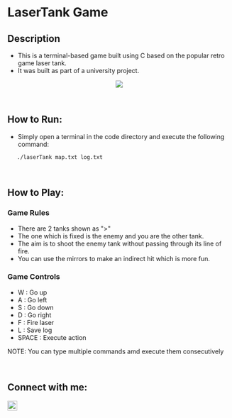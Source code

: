 # LaserTank Game

## Description
- This is a terminal-based game built using C based on the popular retro game laser tank.
- It was built as part of a university project.

<div align="center">
    <img src="https://i.imgur.com/ATP6YyK.png">
    <span style="display:table-cell;height:30px;"></span>
</div>

## How to Run:
- Simply open a terminal in the code directory and execute the following command:
````
   ./laserTank map.txt log.txt
````

<br/>

## How to Play:
### Game Rules
- There are 2 tanks shown as ">"
- The one which is fixed is the enemy and you are the other tank.
- The aim is to shoot the enemy tank without passing through its line of fire.
- You can use the mirrors to make an indirect hit which is more fun.

### Game Controls
- W : Go up
- A : Go left
- S : Go down
- D : Go right
- F : Fire laser
- L : Save log
- SPACE : Execute action

NOTE: You can type multiple commands amd execute them consecutively

<br/>

## Connect with me:
[<img align="left" alt="LinkedIn.com" width="22px" src="https://i.imgur.com/FDQIUtd.jpg" style="padding-right:10px;"/>][website]

[website]: https://www.linkedin.com/in/amaan-seetal/
